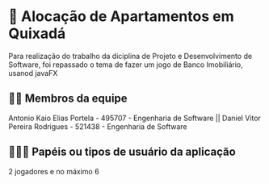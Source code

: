 # :checkered_flag: Alocação  de Apartamentos em Quixadá


Para realização do trabalho da diciplina de Projeto e Desenvolvimento de Software, foi repassado o tema de fazer um jogo de Banco Imobiliário, usanod javaFX

## :technologist: Membros da equipe

Antonio Kaio Elias Portela - 495707 - Engenharia de Software || 
Daniel Vitor Pereira Rodrigues - 521438 - Engenharia de Software

## :people_holding_hands: Papéis ou tipos de usuário da aplicação

2 jogadores e no máximo 6
